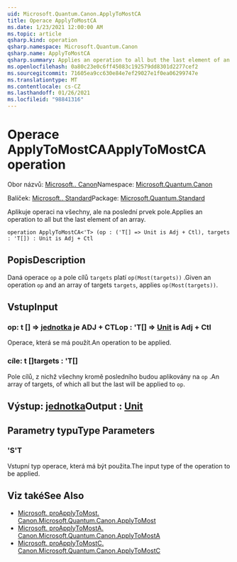 ```yaml
---
uid: Microsoft.Quantum.Canon.ApplyToMostCA
title: Operace ApplyToMostCA
ms.date: 1/23/2021 12:00:00 AM
ms.topic: article
qsharp.kind: operation
qsharp.namespace: Microsoft.Quantum.Canon
qsharp.name: ApplyToMostCA
qsharp.summary: Applies an operation to all but the last element of an array.
ms.openlocfilehash: 0a80c23e0c6ff45083c192579dd8301d2277cef2
ms.sourcegitcommit: 71605ea9cc630e84e7ef29027e1f0ea06299747e
ms.translationtype: MT
ms.contentlocale: cs-CZ
ms.lasthandoff: 01/26/2021
ms.locfileid: "98841316"
---
```

# <a name="applytomostca-operation"></a><span data-ttu-id="f7966-102">Operace ApplyToMostCA</span><span class="sxs-lookup"><span data-stu-id="f7966-102">ApplyToMostCA operation</span></span>

<span data-ttu-id="f7966-103">Obor názvů: [Microsoft.. Canon](xref:Microsoft.Quantum.Canon)</span><span class="sxs-lookup"><span data-stu-id="f7966-103">Namespace: [Microsoft.Quantum.Canon](xref:Microsoft.Quantum.Canon)</span></span>

<span data-ttu-id="f7966-104">Balíček: [Microsoft.. Standard](https://nuget.org/packages/Microsoft.Quantum.Standard)</span><span class="sxs-lookup"><span data-stu-id="f7966-104">Package: [Microsoft.Quantum.Standard](https://nuget.org/packages/Microsoft.Quantum.Standard)</span></span>


<span data-ttu-id="f7966-105">Aplikuje operaci na všechny, ale na poslední prvek pole.</span><span class="sxs-lookup"><span data-stu-id="f7966-105">Applies an operation to all but the last element of an array.</span></span>

```qsharp
operation ApplyToMostCA<'T> (op : ('T[] => Unit is Adj + Ctl), targets : 'T[]) : Unit is Adj + Ctl
```


## <a name="description"></a><span data-ttu-id="f7966-106">Popis</span><span class="sxs-lookup"><span data-stu-id="f7966-106">Description</span></span>

<span data-ttu-id="f7966-107">Daná operace `op` a pole cílů `targets` platí `op(Most(targets))` .</span><span class="sxs-lookup"><span data-stu-id="f7966-107">Given an operation `op` and an array of targets `targets`, applies `op(Most(targets))`.</span></span>

## <a name="input"></a><span data-ttu-id="f7966-108">Vstup</span><span class="sxs-lookup"><span data-stu-id="f7966-108">Input</span></span>

### <a name="op--t--unit--is-adj--ctl"></a><span data-ttu-id="f7966-109">op: t [] => [jednotka](xref:microsoft.quantum.lang-ref.unit)  je ADJ + CTL</span><span class="sxs-lookup"><span data-stu-id="f7966-109">op : 'T[] => [Unit](xref:microsoft.quantum.lang-ref.unit)  is Adj + Ctl</span></span>

<span data-ttu-id="f7966-110">Operace, která se má použít.</span><span class="sxs-lookup"><span data-stu-id="f7966-110">An operation to be applied.</span></span>


### <a name="targets--t"></a><span data-ttu-id="f7966-111">cíle: t []</span><span class="sxs-lookup"><span data-stu-id="f7966-111">targets : 'T[]</span></span>

<span data-ttu-id="f7966-112">Pole cílů, z nichž všechny kromě posledního budou aplikovány na `op` .</span><span class="sxs-lookup"><span data-stu-id="f7966-112">An array of targets, of which all but the last will be applied to `op`.</span></span>



## <a name="output--unit"></a><span data-ttu-id="f7966-113">Výstup: [jednotka](xref:microsoft.quantum.lang-ref.unit)</span><span class="sxs-lookup"><span data-stu-id="f7966-113">Output : [Unit](xref:microsoft.quantum.lang-ref.unit)</span></span>



## <a name="type-parameters"></a><span data-ttu-id="f7966-114">Parametry typu</span><span class="sxs-lookup"><span data-stu-id="f7966-114">Type Parameters</span></span>

### <a name="t"></a><span data-ttu-id="f7966-115">'S</span><span class="sxs-lookup"><span data-stu-id="f7966-115">'T</span></span>

<span data-ttu-id="f7966-116">Vstupní typ operace, která má být použita.</span><span class="sxs-lookup"><span data-stu-id="f7966-116">The input type of the operation to be applied.</span></span>

## <a name="see-also"></a><span data-ttu-id="f7966-117">Viz také</span><span class="sxs-lookup"><span data-stu-id="f7966-117">See Also</span></span>

- [<span data-ttu-id="f7966-118">Microsoft. proApplyToMost. Canon.</span><span class="sxs-lookup"><span data-stu-id="f7966-118">Microsoft.Quantum.Canon.ApplyToMost</span></span>](xref:Microsoft.Quantum.Canon.ApplyToMost)
- [<span data-ttu-id="f7966-119">Microsoft. proApplyToMostA. Canon.</span><span class="sxs-lookup"><span data-stu-id="f7966-119">Microsoft.Quantum.Canon.ApplyToMostA</span></span>](xref:Microsoft.Quantum.Canon.ApplyToMostA)
- [<span data-ttu-id="f7966-120">Microsoft. proApplyToMostC. Canon.</span><span class="sxs-lookup"><span data-stu-id="f7966-120">Microsoft.Quantum.Canon.ApplyToMostC</span></span>](xref:Microsoft.Quantum.Canon.ApplyToMostC)